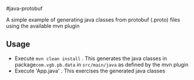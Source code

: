 #java-protobuf

A simple example of generating java classes from protobuf (.proto) files using the available mvn plugin

## Usage
* Execute `mvn clean install` . This generates the java classes in package`com.vgb.pb.data` in `src/main/java` as defined by the mvn plugin
* Execute 'App.java' . This exercises the generated java classes